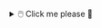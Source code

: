 
<details>
<summary> 🖱️ Click me please 🥺</summary>

```ruby
puts "Hello World!"

class Human 
    attr_reader: :first_name, :last_name, :age, :hobbies

    def initialization(first_name, last_name)
        @first_name = "Joshua"
        @last_name = "Lee"
        @age = 28
        @hobbies = [
            "collecting sneakers",
            "concerts and festivals (i've seen over 100 artists)",
            "gaming(primarily FPS like Apex Legends)",
            "learning",
            "traveling",
            "watching anime/reading manga"
        ]
    end

    def location
        location = "San Francisco, CA born and raised"
    end

    def former_career_trajectory
        education = {
            "San Francisco State University" : "Consumer and Family Studies"
            }
        work = { 
            "Sunset Neighborhood Beacon Center" : "Program Coordinator" 
            }
    end

    def languages_learned_at_app_academy
        language_arr = [
            "Ruby", 
            "Ruby On Rails", 
            "JavaScript", 
            "React", 
            "HTML", 
            "CSS/SCSS",
            "SQL/PostgreSQL", 
            "MongooseDB",
            "Express",
            "Node.js",
            "AWS"
        ]
    end

    def contact_me
        conact_info = {
            email: "joshua.lee0195@gmail.com",
            linked_in: "https://www.linkedin.com/in/joshua-lee-sf/"
        }
    end
```
<details>
<summary> 🤖 Github Stats</summary>
<a href="https://github-readme-stats.vercel.app/api?username=joshua-lee-sf">
  <img align="left" src="https://github-readme-stats.vercel.app/api?username=joshua-lee-sf" />
</a>
<a href="https://github.com/joshua-lee-sf/github-readme-stats">
  <img align="right" src="https://github-readme-stats.vercel.app/api/top-langs/?username=joshua-lee-sf&layout=compact" />
</a>
</details>
</details>




